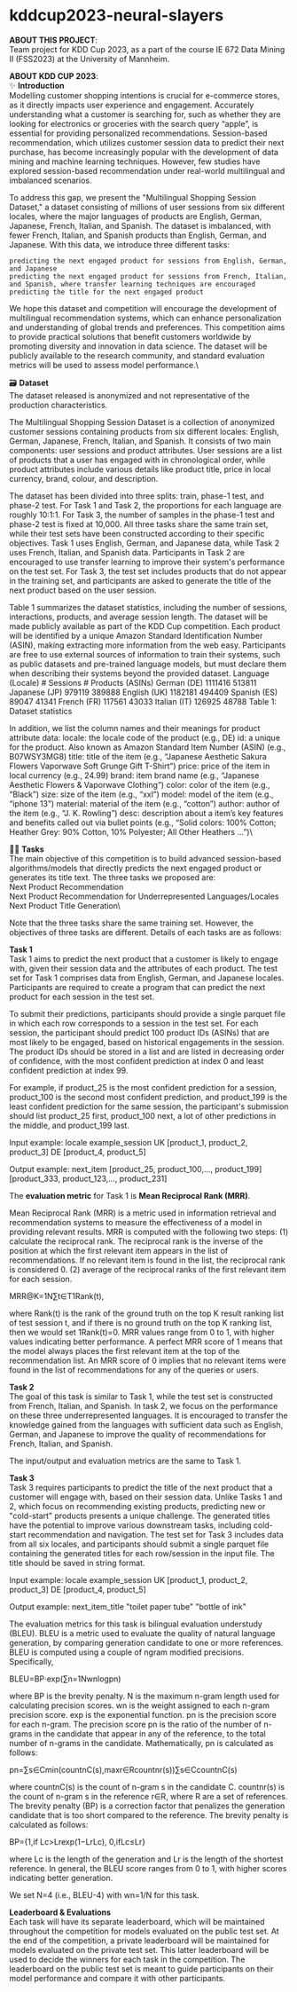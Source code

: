 # kddcup2023-neural-slayers

**ABOUT THIS PROJECT**:\
Team project for KDD Cup 2023, as a part of the course IE 672 Data Mining II (FSS2023) at the University of Mannheim.

**ABOUT KDD CUP 2023**:\
✨ **Introduction**\
Modelling customer shopping intentions is crucial for e-commerce stores, as it directly impacts user experience and engagement. Accurately understanding what a customer is searching for, such as whether they are looking for electronics or groceries with the search query “apple”, is essential for providing personalized recommendations. Session-based recommendation, which utilizes customer session data to predict their next purchase, has become increasingly popular with the development of data mining and machine learning techniques. However, few studies have explored session-based recommendation under real-world multilingual and imbalanced scenarios.

To address this gap, we present the "Multilingual Shopping Session Dataset," a dataset consisting of millions of user sessions from six different locales, where the major languages of products are English, German, Japanese, French, Italian, and Spanish. The dataset is imbalanced, with fewer French, Italian, and Spanish products than English, German, and Japanese. With this data, we introduce three different tasks:

    predicting the next engaged product for sessions from English, German, and Japanese
    predicting the next engaged product for sessions from French, Italian, and Spanish, where transfer learning techniques are encouraged
    predicting the title for the next engaged product

We hope this dataset and competition will encourage the development of multilingual recommendation systems, which can enhance personalization and understanding of global trends and preferences. This competition aims to provide practical solutions that benefit customers worldwide by promoting diversity and innovation in data science. The dataset will be publicly available to the research community, and standard evaluation metrics will be used to assess model performance.\

🗃️ **Dataset**\
The dataset released is anonymized and not representative of the production characteristics.

The Multilingual Shopping Session Dataset is a collection of anonymized customer sessions containing products from six different locales: English, German, Japanese, French, Italian, and Spanish. It consists of two main components: user sessions and product attributes. User sessions are a list of products that a user has engaged with in chronological order, while product attributes include various details like product title, price in local currency, brand, colour, and description.

The dataset has been divided into three splits: train, phase-1 test, and phase-2 test. For Task 1 and Task 2, the proportions for each language are roughly 10:1:1. For Task 3, the number of samples in the phase-1 test and phase-2 test is fixed at 10,000. All three tasks share the same train set, while their test sets have been constructed according to their specific objectives. Task 1 uses English, German, and Japanese data, while Task 2 uses French, Italian, and Spanish data. Participants in Task 2 are encouraged to use transfer learning to improve their system's performance on the test set. For Task 3, the test set includes products that do not appear in the training set, and participants are asked to generate the title of the next product based on the user session.

Table 1 summarizes the dataset statistics, including the number of sessions, interactions, products, and average session length. The dataset will be made publicly available as part of the KDD Cup competition. Each product will be identified by a unique Amazon Standard Identification Number (ASIN), making extracting more information from the web easy. Participants are free to use external sources of information to train their systems, such as public datasets and pre-trained language models, but must declare them when describing their systems beyond the provided dataset.
Language (Locale) 	# Sessions 	# Products (ASINs)
German (DE) 	1111416 	513811
Japanese (JP) 	979119 	389888
English (UK) 	1182181 	494409
Spanish (ES) 	89047 	41341
French (FR) 	117561 	43033
Italian (IT) 	126925 	48788
Table 1: Dataset statistics

In addition, we list the column names and their meanings for product attribute data:
    locale: the locale code of the product (e.g., DE)
    id: a unique for the product. Also known as Amazon Standard Item Number (ASIN) (e.g., B07WSY3MG8)
    title: title of the item (e.g., “Japanese Aesthetic Sakura Flowers Vaporwave Soft Grunge Gift T-Shirt”)
    price: price of the item in local currency (e.g., 24.99)
    brand: item brand name (e.g., “Japanese Aesthetic Flowers & Vaporwave Clothing”)
    color: color of the item (e.g., “Black”)
    size: size of the item (e.g., “xxl”)
    model: model of the item (e.g., “iphone 13”)
    material: material of the item (e.g., “cotton”)
    author: author of the item (e.g., “J. K. Rowling”)
    desc: description about a item’s key features and benefits called out via bullet points (e.g., “Solid colors: 100% Cotton; Heather Grey: 90% Cotton, 10% Polyester; All Other Heathers …”)\

🕵️‍♀️ **Tasks**\
The main objective of this competition is to build advanced session-based algorithms/models that directly predicts the next engaged product or generates its title text. The three tasks we proposed are:\
    Next Product Recommendation\
    Next Product Recommendation for Underrepresented Languages/Locales\
    Next Product Title Generation\

Note that the three tasks share the same training set. However, the objectives of three tasks are different. Details of each tasks are as follows:

**Task 1**\
Task 1 aims to predict the next product that a customer is likely to engage with, given their session data and the attributes of each product. The test set for Task 1 comprises data from English, German, and Japanese locales. Participants are required to create a program that can predict the next product for each session in the test set.

To submit their predictions, participants should provide a single parquet file in which each row corresponds to a session in the test set. For each session, the participant should predict 100 product IDs (ASINs) that are most likely to be engaged, based on historical engagements in the session. The product IDs should be stored in a list and are listed in decreasing order of confidence, with the most confident prediction at index 0 and least confident prediction at index 99.

For example, if product_25 is the most confident prediction for a session, product_100 is the second most confident prediction, and product_199 is the least confident prediction for the same session, the participant's submission should list product_25 first, product_100 next, a lot of other predictions in the middle, and product_199 last.

Input example:
locale 	example_session
UK 	[product_1, product_2, product_3]
DE 	[product_4, product_5]

Output example:
next_item
[product_25, product_100,…, product_199]
[product_333, product_123,…, product_231]

The **evaluation metric** for Task 1 is **Mean Reciprocal Rank (MRR)**.

Mean Reciprocal Rank (MRR) is a metric used in information retrieval and recommendation systems to measure the effectiveness of a model in providing relevant results. MRR is computed with the following two steps: (1) calculate the reciprocal rank. The reciprocal rank is the inverse of the position at which the first relevant item appears in the list of recommendations. If no relevant item is found in the list, the reciprocal rank is considered 0. (2) average of the reciprocal ranks of the first relevant item for each session.

MRR@K=1N∑t∈T1Rank(t),

where Rank(t) is the rank of the ground truth on the top K result ranking list of test session t, and if there is no ground truth on the top K ranking list, then we would set 1Rank(t)=0. MRR values range from 0 to 1, with higher values indicating better performance. A perfect MRR score of 1 means that the model always places the first relevant item at the top of the recommendation list. An MRR score of 0 implies that no relevant items were found in the list of recommendations for any of the queries or users.

**Task 2**\
The goal of this task is similar to Task 1, while the test set is constructed from French, Italian, and Spanish. In task 2, we focus on the performance on these three underrepresented languages. It is encouraged to transfer the knowledge gained from the languages with sufficient data such as English, German, and Japanese to improve the quality of recommendations for French, Italian, and Spanish.

The input/output and evaluation metrics are the same to Task 1.

**Task 3**\
Task 3 requires participants to predict the title of the next product that a customer will engage with, based on their session data. Unlike Tasks 1 and 2, which focus on recommending existing products, predicting new or "cold-start" products presents a unique challenge. The generated titles have the potential to improve various downstream tasks, including cold-start recommendation and navigation. The test set for Task 3 includes data from all six locales, and participants should submit a single parquet file containing the generated titles for each row/session in the input file. The title should be saved in string format.

Input example:
locale 	example_session
UK 	[product_1, product_2, product_3]
DE 	[product_4, product_5]

Output example:
next_item_title
"toilet paper tube"
"bottle of ink"

The evaluation metrics for this task is bilingual evaluation understudy (BLEU). BLEU is a metric used to evaluate the quality of natural language generation, by comparing generation candidate to one or more references. BLEU is computed using a couple of ngram modified precisions. Specifically,

BLEU=BP⋅exp⁡(∑n=1Nwnlog⁡pn)

where BP is the brevity penalty. N is the maximum n-gram length used for calculating precision scores. wn is the weight assigned to each n-gram precision score. exp is the exponential function. pn is the precision score for each n-gram. The precision score pn is the ratio of the number of n-grams in the candidate that appear in any of the reference, to the total number of n-grams in the candidate. Mathematically, pn is calculated as follows:

pn=∑s∈Cmin(countnC(s),maxr∈Rcountnr(s))∑s∈CcountnC(s)

where countnC(s) is the count of n-gram s in the candidate C. countnr(s) is the count of n-gram s in the reference r∈R, where R are a set of references. The brevity penalty (BP) is a correction factor that penalizes the generation candidate that is too short compared to the reference. The brevity penalty is calculated as follows:

BP={1,if Lc>Lrexp⁡(1−LrLc), 0,ifLc≤Lr}

where Lc is the length of the generation and Lr is the length of the shortest reference. In general, the BLEU score ranges from 0 to 1, with higher scores indicating better generation.

We set N=4 (i.e., BLEU-4) with wn=1/N for this task.

**Leaderboard & Evaluations**\
Each task will have its separate leaderboard, which will be maintained throughout the competition for models evaluated on the public test set. At the end of the competition, a private leaderboard will be maintained for models evaluated on the private test set. This latter leaderboard will be used to decide the winners for each task in the competition. The leaderboard on the public test set is meant to guide participants on their model performance and compare it with other participants.

